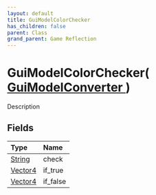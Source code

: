 ```yaml
---
layout: default
title: GuiModelColorChecker
has_children: false
parent: Class
grand_parent: Game Reflection
---
```

# GuiModelColorChecker( [ GuiModelConverter ](/riftbreaker-wiki/docs/game-reflection/classes/gui_model_converter/) )
Description 

## Fields

| Type | Name |
|:----------|:--------------|
| [String](/riftbreaker-wiki/docs/game-reflection/components/string/) | check |
| [Vector4](/riftbreaker-wiki/docs/game-reflection/classes/vector4/) | if_true |
| [Vector4](/riftbreaker-wiki/docs/game-reflection/classes/vector4/) | if_false |

